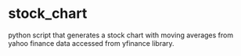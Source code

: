 # stock_chart
python script that generates a stock chart with moving averages from yahoo finance data accessed from yfinance library. 
